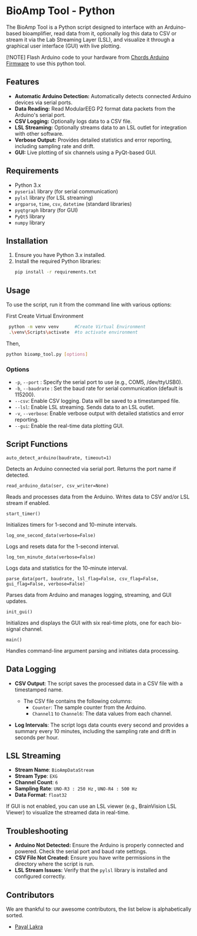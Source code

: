 # BioAmp Tool - Python

The BioAmp Tool is a Python script designed to interface with an Arduino-based bioamplifier, read data from it, optionally log this data to CSV or stream it via the Lab Streaming Layer (LSL), and visualize it through a graphical user interface (GUI) with live plotting.

[!NOTE]
Flash Arduino code to your hardware from [Chords Arduino Firmware](https://github.com/upsidedownlabs/Chords-Arduino-Firmware) to use this python tool.

## Features

- **Automatic Arduino Detection:** Automatically detects connected Arduino devices via serial ports.
- **Data Reading:** Read  ModularEEG P2 format data packets from the Arduino's serial port.
- **CSV Logging:** Optionally logs data to a CSV file.
- **LSL Streaming:** Optionally streams data to an LSL outlet for integration with other software.
- **Verbose Output:** Provides detailed statistics and error reporting, including sampling rate and drift.
- **GUI:** Live plotting of six channels using a PyQt-based GUI.

## Requirements

-  Python 3.x
- `pyserial` library (for serial communication)
- `pylsl` library (for LSL streaming)
- `argparse`, `time`, `csv`, `datetime` (standard libraries)
- `pyqtgraph` library (for GUI)
- `PyQt5` library
- `numpy` library

## Installation

1. Ensure you have Python 3.x installed.
2. Install the required Python libraries:
    ```bash
    pip install -r requirements.txt
    ```

## Usage

To use the script, run it from the command line with various options:

First Create Virtual Environment

  ```bash
   python -m venv venv      #Create Virtual Environment
   .\venv\Scripts\activate  #to activate environment 
  ```
Then,

  ```bash
  python bioamp_tool.py [options]
  ```

### Options

- `-p`, `--port` <port>: Specify the serial port to use (e.g., COM5, /dev/ttyUSB0).
- `-b`, `--baudrate` <baudrate>: Set the baud rate for serial communication (default is 115200).
- `--csv`: Enable CSV logging. Data will be saved to a timestamped file.
- `--lsl`: Enable LSL streaming. Sends data to an LSL outlet.
- `-v`, `--verbose`: Enable verbose output with detailed statistics and error reporting.
- `--gui`: Enable the real-time data plotting GUI.

## Script Functions

 `auto_detect_arduino(baudrate, timeout=1)`

Detects an Arduino connected via serial port. Returns the port name if detected.

`read_arduino_data(ser, csv_writer=None)`

Reads and processes data from the Arduino. Writes data to CSV and/or LSL stream if enabled.

 `start_timer()`

Initializes timers for 1-second and 10-minute intervals.

 `log_one_second_data(verbose=False)`

Logs and resets data for the 1-second interval.

 `log_ten_minute_data(verbose=False)`

Logs data and statistics for the 10-minute interval.

 `parse_data(port, baudrate, lsl_flag=False, csv_flag=False, gui_flag=False, verbose=False)`

Parses data from Arduino and manages logging, streaming, and GUI updates.

 `init_gui()`

Initializes and displays the GUI with six real-time plots, one for each bio-signal channel.

 `main()`

Handles command-line argument parsing and initiates data processing.

## Data Logging

- **CSV Output**: The script saves the processed data in a CSV file with a timestamped name.
  - The CSV file contains the following columns:
    - `Counter`: The sample counter from the Arduino.
    - `Channel1` to `Channel6`: The data values from each channel.

- **Log Intervals**: The script logs data counts every second and provides a summary every 10 minutes, including the sampling rate and drift in seconds per hour.

## LSL Streaming

- **Stream Name**: `BioAmpDataStream`
- **Stream Type**: `EXG`
- **Channel Count**: `6`
- **Sampling Rate**: `UNO-R3 : 250 Hz` , `UNO-R4 : 500 Hz`
- **Data Format**: `float32`

If GUI is not enabled, you can use an LSL viewer (e.g., BrainVision LSL Viewer) to visualize the streamed data in real-time.

## Troubleshooting

- **Arduino Not Detected:** Ensure the Arduino is properly connected and powered. Check the serial port and baud rate settings.
- **CSV File Not Created:** Ensure you have write permissions in the directory where the script is run.
- **LSL Stream Issues:** Verify that the `pylsl` library is installed and configured correctly.

## Contributors

We are thankful to our awesome contributors, the list below is alphabetically sorted.

- [Payal Lakra](https://github.com/payallakra)